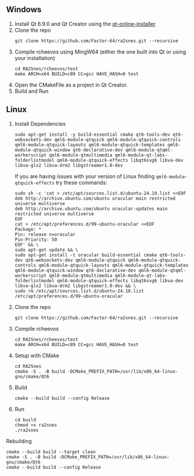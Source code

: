 ## Windows

1) Install Qt 6.9.0 and Qt Creator using the [qt-online-installer](https://www.qt.io/download-qt-installer)
2) Clone the repo
    ```
    git clone https://github.com/Factor-64/ra2snes.git --recursive
    ```
4) Compile rcheevos using MingW64 (either the one built into Qt or using your installation)
    ```
    cd RA2Snes/rcheevos/test
    make ARCH=x64 BUILD=c89 CC=gcc HAVE_HASH=0 test
    ```
6) Open the CMakeFile as a project in Qt Creator.
7) Build and Run

## Linux

1) Install Dependencies
    ```
    sudo apt-get install -y build-essential cmake qt6-tools-dev qt6-websockets-dev qml6-module-qtquick qml6-module-qtquick-controls qml6-module-qtquick-layouts qml6-module-qtquick-templates qml6-module-qtquick-window qt6-declarative-dev qml6-module-qtqml-workerscript qml6-module-qtmultimedia qml6-module-qt-labs-folderlistmodel qml6-module-qtquick-effects libqt6svg6 libva-dev libva-glx2 libva-drm2 libgstreamer1.0-dev
    ```
    If you are having issues with your version of Linux finding `qml6-module-qtquick-effects` try these commands:
    ```
    sudo sh -c 'cat > /etc/apt/sources.list.d/ubuntu-24.10.list <<EOF
    deb http://archive.ubuntu.com/ubuntu oracular main restricted universe multiverse
    deb http://archive.ubuntu.com/ubuntu oracular-updates main restricted universe multiverse
    EOF
    cat > /etc/apt/preferences.d/99-ubuntu-oracular <<EOF
    Package: *
    Pin: release n=oracular
    Pin-Priority: 50
    EOF' && \
    sudo apt-get update && \
    sudo apt-get install -t oracular build-essential cmake qt6-tools-dev qt6-websockets-dev qml6-module-qtquick qml6-module-qtquick-controls qml6-module-qtquick-layouts qml6-module-qtquick-templates qml6-module-qtquick-window qt6-declarative-dev qml6-module-qtqml-workerscript qml6-module-qtmultimedia qml6-module-qt-labs-folderlistmodel qml6-module-qtquick-effects libqt6svg6 libva-dev libva-glx2 libva-drm2 libgstreamer1.0-dev && \
    sudo rm /etc/apt/sources.list.d/ubuntu-24.10.list /etc/apt/preferences.d/99-ubuntu-oracular
    ```
2) Clone the repo
    ```
    git clone https://github.com/Factor-64/ra2snes.git --recursive
    ```
4) Compile rcheevos
    ```
    cd RA2Snes/rcheevos/test
    make ARCH=x64 BUILD=c89 CC=gcc HAVE_HASH=0 test
    ```
5) Setup with CMake
    ```
    cd RA2Snes
    cmake -S . -B build -DCMake_PREFIX_PATH=/usr/lib/x86_64-linux-gnu/cmake/Qt6
    ```

6) Build
    ```
    cmake --build build --config Release
    ```
7) Run
   ```
   cd build
   chmod +x ra2snes
   ./ra2snes
   ```
Rebuilding
   ```
   cmake --build build --target clean
   cmake -S . -B build -DCMake_PREFIX_PATH=/usr/lib/x86_64-linux-gnu/cmake/Qt6
   cmake --build build --config Release
   ```
